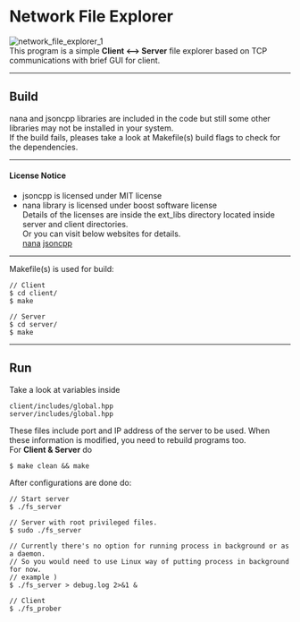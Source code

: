 # Network File Explorer  
![network_file_explorer_1](https://user-images.githubusercontent.com/57353430/168418387-ab4af734-770d-4e46-a37e-f137608fd05b.png)  
This program is a simple **Client <--> Server** file explorer based on TCP communications with brief GUI for client.

----------

## Build  
nana and jsoncpp libraries are included in the code but still some other libraries may not be installed in your system.    
If the build fails, pleases take a look at Makefile(s) build flags to check for the dependencies.  

-----------

#### License Notice  
- jsoncpp is licensed under MIT license
- nana library is licensed under boost software license  
Details of the licenses are inside the ext_libs directory located inside server and client directories.  
Or you can visit below websites for details.  
[nana]
[jsoncpp]

-----------

Makefile(s) is used for build:
```
// Client  
$ cd client/  
$ make  
  
// Server  
$ cd server/  
$ make  
```

------------

## Run
Take a look at variables inside  
```
client/includes/global.hpp  
server/includes/global.hpp
```
These files include port and IP address of the server to be used. 
When these information is modified, you need to rebuild programs too.    
For **Client & Server** do   
```
$ make clean && make  
```
  
After configurations are done do:  
  
```
// Start server  
$ ./fs_server  
  
// Server with root privileged files.
$ sudo ./fs_server  

// Currently there's no option for running process in background or as a daemon.
// So you would need to use Linux way of putting process in background for now.
// example )
$ ./fs_server > debug.log 2>&1 &
  
// Client  
$ ./fs_prober  
```
  
[jsoncpp]: https://github.com/open-source-parsers/jsoncpp
[nana]: http://nanapro.org/en-us/
